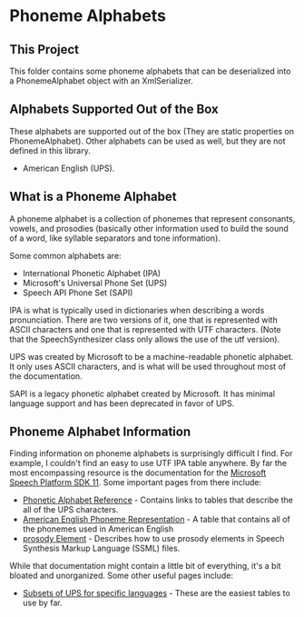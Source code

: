 ﻿# Phoneme Alphabets

## This Project

This folder contains some phoneme alphabets that can be deserialized into a PhonemeAlphabet object with an XmlSerializer.

## Alphabets Supported Out of the Box

These alphabets are supported out of the box (They are static properties on PhonemeAlphabet). Other alphabets can be used as well, but they are not defined in this library.

* American English (UPS).

## What is a Phoneme Alphabet

A phoneme alphabet is a collection of phonemes that represent consonants, vowels, and prosodies (basically other information used to build the sound of a word, like syllable separators and tone information).

Some common alphabets are:
* International Phonetic Alphabet (IPA)
* Microsoft's Universal Phone Set (UPS)
* Speech API Phone Set (SAPI)

IPA is what is typically used in dictionaries when describing a words pronunciation. There are two versions of it, one that is represented with ASCII characters and one that is represented with UTF characters. (Note that the SpeechSynthesizer class only allows the use of the utf version).

UPS was created by Microsoft to be a machine-readable phonetic alphabet. It only uses ASCII characters, and is what will be used throughout most of the documentation.

SAPI is a legacy phonetic alphabet created by Microsoft. It has minimal language support and has been deprecated in favor of UPS.

## Phoneme Alphabet Information

Finding information on phoneme alphabets is surprisingly difficult I find. For example, I couldn't find an easy to use UTF IPA table anywhere. By far the most encompassing resource is the documentation for the [Microsoft Speech Platform SDK 11](https://documentation.help/Microsoft-Speech-Platform-SDK-11/). Some important pages from there include:
* [Phonetic Alphabet Reference](https://documentation.help/Microsoft-Speech-Platform-SDK-11/ccbe7d0a-2aa5-4987-98c5-b65089bac8c3.htm) - Contains links to tables that describe the all of the UPS characters.
* [American English Phoneme Representation](https://documentation.help/Microsoft-Speech-Platform-SDK-11/English_Phoneme.htm) - A table that contains all of the phonemes used in American English
* [prosody Element](https://documentation.help/Microsoft-Speech-Platform-SDK-11/6c16338c-2b5a-4847-aa60-24792d24aff6.htm) - Describes how to use prosody elements in Speech Synthesis Markup Language (SSML) files.

While that documentation might contain a little bit of everything, it's a bit bloated and unorganized. Some other useful pages include:
* [Subsets of UPS for specific languages](https://docs.microsoft.com/en-us/previous-versions/office/developer/communication-server-2007/bb813107(v=office.12)#phoneme-tables) - These are the easiest tables to use by far.